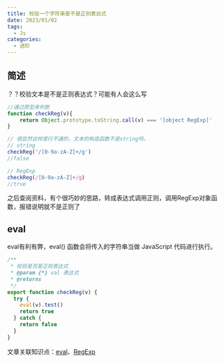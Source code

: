 ```yaml
---
title: 校验一个字符串是不是正则表达式
date: 2023/01/02
tags:
  - Js
categories:
  - 进阶
---
```


## 简述
 
？？校验文本是不是正则表达式？可能有人会这么写

```js
//通过原型来判断
function checkReg(v){
    return Object.prototype.toString.call(v) === '[object RegExp]'
}

// 很显然这样是行不通的，文本的构造函数不是string吗，
// string
checkReg('/[0-9a-zA-Z]+/g')
//false

// RegExp
checkReg(/[0-9a-zA-Z]+/g)
//true

```
之后查阅资料，有个很巧妙的思路，转成表达式调用正则，调用RegExp对象函数，报错说明就不是正则了

## eval 

eval有利有弊，eval() 函数会将传入的字符串当做 JavaScript 代码进行执行。

```js
/**
 * 校验是否是正则表达式
 * @param {*} val 表达式
 * @returns 
 */
export function checkReg(v) {
  try {
    eval(v).test()
    return true
  } catch {
    return false
  }
}

```

文章关联知识点：[eval](https://developer.mozilla.org/zh-CN/docs/Web/JavaScript/Reference/Global_Objects/eval)、[RegExp](https://developer.mozilla.org/zh-CN/docs/Web/JavaScript/Reference/Global_Objects/RegExp)
